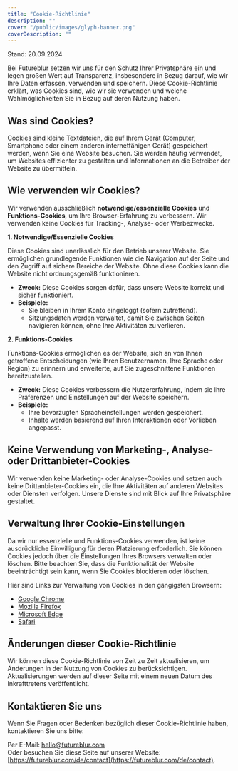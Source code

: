 ```yaml
---
title: "Cookie-Richtlinie"
description: ""
cover: "/public/images/glyph-banner.png"
coverDescription: ""
---
```


Stand: 20.09.2024

Bei Futureblur setzen wir uns für den Schutz Ihrer Privatsphäre ein und legen großen Wert auf Transparenz, insbesondere in Bezug darauf, wie wir Ihre Daten erfassen, verwenden und speichern. Diese Cookie-Richtlinie erklärt, was Cookies sind, wie wir sie verwenden und welche Wahlmöglichkeiten Sie in Bezug auf deren Nutzung haben.

## **Was sind Cookies?**

Cookies sind kleine Textdateien, die auf Ihrem Gerät (Computer, Smartphone oder einem anderen internetfähigen Gerät) gespeichert werden, wenn Sie eine Website besuchen. Sie werden häufig verwendet, um Websites effizienter zu gestalten und Informationen an die Betreiber der Website zu übermitteln.

## **Wie verwenden wir Cookies?**

Wir verwenden ausschließlich **notwendige/essenzielle Cookies** und **Funktions-Cookies**, um Ihre Browser-Erfahrung zu verbessern. Wir verwenden keine Cookies für Tracking-, Analyse- oder Werbezwecke.

**1. Notwendige/Essenzielle Cookies**

Diese Cookies sind unerlässlich für den Betrieb unserer Website. Sie ermöglichen grundlegende Funktionen wie die Navigation auf der Seite und den Zugriff auf sichere Bereiche der Website. Ohne diese Cookies kann die Website nicht ordnungsgemäß funktionieren.

- **Zweck:** Diese Cookies sorgen dafür, dass unsere Website korrekt und sicher funktioniert.
- **Beispiele:**
  - Sie bleiben in Ihrem Konto eingeloggt (sofern zutreffend).
  - Sitzungsdaten werden verwaltet, damit Sie zwischen Seiten navigieren können, ohne Ihre Aktivitäten zu verlieren.

**2. Funktions-Cookies**

Funktions-Cookies ermöglichen es der Website, sich an von Ihnen getroffene Entscheidungen (wie Ihren Benutzernamen, Ihre Sprache oder Region) zu erinnern und erweiterte, auf Sie zugeschnittene Funktionen bereitzustellen.

- **Zweck:** Diese Cookies verbessern die Nutzererfahrung, indem sie Ihre Präferenzen und Einstellungen auf der Website speichern.
- **Beispiele:**
  - Ihre bevorzugten Spracheinstellungen werden gespeichert.
  - Inhalte werden basierend auf Ihren Interaktionen oder Vorlieben angepasst.

## **Keine Verwendung von Marketing-, Analyse- oder Drittanbieter-Cookies**

Wir verwenden keine Marketing- oder Analyse-Cookies und setzen auch keine Drittanbieter-Cookies ein, die Ihre Aktivitäten auf anderen Websites oder Diensten verfolgen. Unsere Dienste sind mit Blick auf Ihre Privatsphäre gestaltet.

## **Verwaltung Ihrer Cookie-Einstellungen**

Da wir nur essenzielle und Funktions-Cookies verwenden, ist keine ausdrückliche Einwilligung für deren Platzierung erforderlich. Sie können Cookies jedoch über die Einstellungen Ihres Browsers verwalten oder löschen. Bitte beachten Sie, dass die Funktionalität der Website beeinträchtigt sein kann, wenn Sie Cookies blockieren oder löschen.

Hier sind Links zur Verwaltung von Cookies in den gängigsten Browsern:
- [Google Chrome](https://support.google.com/chrome/answer/95647?hl=de)
- [Mozilla Firefox](https://support.mozilla.org/de/kb/cookies-erlauben-und-ablehnen)
- [Microsoft Edge](https://support.microsoft.com/de-de/microsoft-edge/delete-cookies-in-microsoft-edge-63947406-40ac-c3b8-57b9-2a946a29ae09)
- [Safari](https://support.apple.com/de-de/guide/safari/manage-cookies-and-website-data-sfri11471/mac)

## **Änderungen dieser Cookie-Richtlinie**

Wir können diese Cookie-Richtlinie von Zeit zu Zeit aktualisieren, um Änderungen in der Nutzung von Cookies zu berücksichtigen. Aktualisierungen werden auf dieser Seite mit einem neuen Datum des Inkrafttretens veröffentlicht.

## **Kontaktieren Sie uns**

Wenn Sie Fragen oder Bedenken bezüglich dieser Cookie-Richtlinie haben, kontaktieren Sie uns bitte:

Per E-Mail: [hello@futureblur.com](mailto:hello@futureblur.com)\
Oder besuchen Sie diese Seite auf unserer Website: [https://futureblur.com/de/contact](https://futureblur.com/de/contact).

